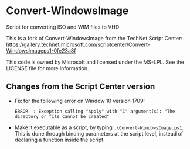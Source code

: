 # Convert-WindowsImage

Script for converting ISO and WIM files to VHD

This is a fork of Convert-WindowsImage from the TechNet Script Center: <https://gallery.technet.microsoft.com/scriptcenter/Convert-WindowsImageps1-0fe23a8f>

This code is owned by Microsoft and licensed under the MS-LPL.  See the LICENSE file for more information.

## Changes from the Script Center version

- Fix for the following error on Window 10 version 1709:

  ```plain
  ERROR  : Exception calling "Apply" with "1" argument(s): "The directory or file cannot be created"
  ```

- Make it executable as a script, by typing `.\Convert-WindowsImage.ps1`. This is done through binding parameters at the script level, instead of declaring a function inside the script.
